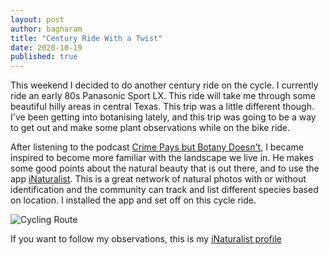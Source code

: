 ```yaml
---
layout: post
author: bagnaram
title: "Century Ride With a Twist"
date: 2020-10-19
published: true
---
```


This weekend I decided to do another century ride on the cycle. I currently ride
an early 80s Panasonic Sport LX. This ride will take me through some beautiful
hilly areas in central Texas. This trip was a little different though. I've been
getting into botanising lately, and this trip was going to be a way to get out
and make some plant observations while on the bike ride. 

After listening to the podcast [Crime Pays but Botany
Doesn't](https://joeblowe.podbean.com/), I became inspired to become more
familiar with the landscape we live in. He makes some good points about the
natural beauty that is out there, and to use the app
[iNaturalist](https://www.inaturalist.org). This is a great network of natural
photos with or without identification and the community can track and list
different species based on location. I installed the app and set off on this
cycle ride.

![Cycling Route](https://i.redd.it/nqtrcn9mkrt51.jpg)

If you want to follow my observations, this is my [iNaturalist
profile](https://www.inaturalist.org/observations?user_id=mbagnara)


